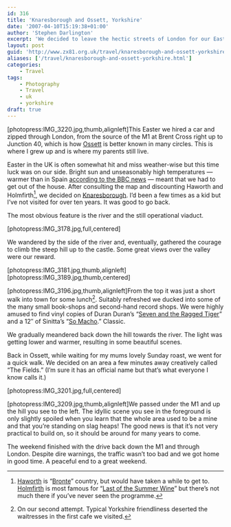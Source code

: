 ```yaml
---
id: 316
title: 'Knaresborough and Ossett, Yorkshire'
date: '2007-04-10T15:19:38+01:00'
author: 'Stephen Darlington'
excerpt: 'We decided to leave the hectic streets of London for our Easter break and headed up to Yorkshire, taking in both my home town and the pretty, river-side town of Knaresborough.'
layout: post
guid: 'http://www.zx81.org.uk/travel/knaresborough-and-ossett-yorkshire.html'
aliases: ['/travel/knaresborough-and-ossett-yorkshire.html']
categories:
    - Travel
tags:
    - Photography
    - Travel
    - uk
    - yorkshire
draft: true
---
```


\[photopress:IMG\_3220.jpg,thumb,alignleft\]This Easter we hired a car and zipped through London, from the source of the M1 at Brent Cross right up to Junction 40, which is how [Ossett](http://folk.uio.no/alied/TMoL.html "OSSETT (n.) A frilly spare-toilet-roll-cosy.") is better known in many circles. This is where I grew up and is where my parents still live.

Easter in the UK is often somewhat hit and miss weather-wise but this time luck was on our side. Bright sun and unseasonably high temperatures — warmer than in Spain [according to the BBC news](http://www.bbc.co.uk/weather/world/news/08042007news.shtml "Glad we weren't in Moscow!") — meant that we had to get out of the house. After consulting the map and discounting Haworth and Holmfirth[^1], we decided on [Knaresborough](http://www.knaresborough.co.uk/ "Knaresborough Online"). I’d been a few times as a kid but I’ve not visited for over ten years. It was good to go back.

The most obvious feature is the river and the still operational viaduct.

\[photopress:IMG\_3178.jpg,full,centered\]

We wandered by the side of the river and, eventually, gathered the courage to climb the steep hill up to the castle. Some great views over the valley were our reward.

\[photopress:IMG\_3181.jpg,thumb,alignleft\]\[photopress:IMG\_3189.jpg,thumb,centered\]

\[photopress:IMG\_3196.jpg,thumb,alignleft\]From the top it was just a short walk into town for some lunch[^2]. Suitably refreshed we ducked into some of the many small book-shops and second-hand record shops. We were highly amused to find vinyl copies of Duran Duran’s “[Seven and the Ragged Tiger](http://allmusic.com/cg/amg.dll?p=amg&sql=10:gifoxqt5ldke "Duran Duran's Seven and the Ragged Tiger")” and a 12″ of Sinitta’s “[So Macho](http://allmusic.com/cg/amg.dll?p=amg&searchlink=SINITTA&sql=11:wifexqr5ld0e~T0 "Sinitta").” Classic.

We gradually meandered back down the hill towards the river. The light was getting lower and warmer, resulting in some beautiful scenes.

Back in Ossett, while waiting for my mums lovely Sunday roast, we went for a quick walk. We decided on an area a few minutes away creatively called “The Fields.” (I’m sure it has an official name but that’s what everyone I know calls it.)

\[photopress:IMG\_3201.jpg,full,centered\]

\[photopress:IMG\_3209.jpg,thumb,alignleft\]We passed under the M1 and up the hill you see to the left. The idyllic scene you see in the foreground is only slightly spoiled when you learn that the whole area used to be a mine and that you’re standing on slag heaps! The good news is that it’s not very practical to build on, so it should be around for many years to come.

The weekend finished with the drive back down the M1 and through London. Despite dire warnings, the traffic wasn’t too bad and we got home in good time. A peaceful end to a great weekend.
[^1]: [Haworth](http://en.wikipedia.org/wiki/Haworth "Haworth") is “[Bronte](http://www.bronte.org.uk/ "Brontes")” country, but would have taken a while to get to. [Holmfirth](http://www.area5.org.uk/ "Holmfirth") is most famous for “[Last of the Summer Wine](http://www.bbc.co.uk/comedy/guide/articles/l/lastofthesummerw_7774090.shtml "BBC Comedy Last of the Summer Wine")” but there’s not much there if you’ve never seen the programme.
[^2]: On our second attempt. Typical Yorkshire friendliness deserted the waitresses in the first cafe we visited.
